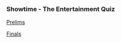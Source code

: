 ### Showtime - The Entertainment Quiz

[Prelims](https://www.canva.com/design/DAFakhmXOjg/SOoxWZvHLBjIfONFV8wVgQ/view?utm_content=DAFakhmXOjg&utm_campaign=designshare&utm_medium=link&utm_source=publishsharelink)

[Finals](https://www.canva.com/design/DAFapXWebhU/OHJgUrPbT_oeBX48VPmHwQ/view?utm_content=DAFapXWebhU&utm_campaign=designshare&utm_medium=link&utm_source=publishsharelink)